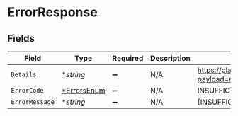 # ErrorResponse


## Fields

| Field                                                                                        | Type                                                                                         | Required                                                                                     | Description                                                                                  | Example                                                                                      |
| -------------------------------------------------------------------------------------------- | -------------------------------------------------------------------------------------------- | -------------------------------------------------------------------------------------------- | -------------------------------------------------------------------------------------------- | -------------------------------------------------------------------------------------------- |
| `Details`                                                                                    | **string*                                                                                    | :heavy_minus_sign:                                                                           | N/A                                                                                          | https://play.numscript.org/?payload=eyJlcnJvciI6ImFjY291bnQgaGFkIGluc3VmZmljaWVudCBmdW5kcyJ9 |
| `ErrorCode`                                                                                  | [*ErrorsEnum](../../models/shared/errorsenum.md)                                             | :heavy_minus_sign:                                                                           | N/A                                                                                          | INSUFFICIENT_FUND                                                                            |
| `ErrorMessage`                                                                               | **string*                                                                                    | :heavy_minus_sign:                                                                           | N/A                                                                                          | [INSUFFICIENT_FUND] account had insufficient funds                                           |